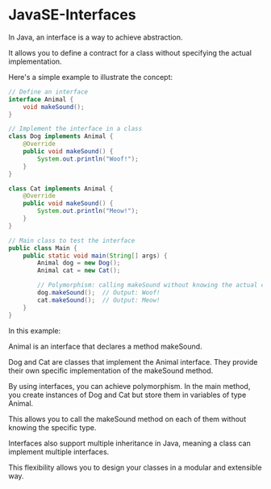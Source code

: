 # JavaSE-Interfaces

In Java, an interface is a way to achieve abstraction. 

It allows you to define a contract for a class without specifying the actual implementation. 

Here's a simple example to illustrate the concept:

```java
// Define an interface
interface Animal {
    void makeSound();
}

// Implement the interface in a class
class Dog implements Animal {
    @Override
    public void makeSound() {
        System.out.println("Woof!");
    }
}

class Cat implements Animal {
    @Override
    public void makeSound() {
        System.out.println("Meow!");
    }
}

// Main class to test the interface
public class Main {
    public static void main(String[] args) {
        Animal dog = new Dog();
        Animal cat = new Cat();

        // Polymorphism: calling makeSound without knowing the actual class
        dog.makeSound();  // Output: Woof!
        cat.makeSound();  // Output: Meow!
    }
}
```

In this example:

Animal is an interface that declares a method makeSound.

Dog and Cat are classes that implement the Animal interface. They provide their own specific implementation of the makeSound method.

By using interfaces, you can achieve polymorphism. In the main method, you create instances of Dog and Cat but store them in variables of type Animal.

This allows you to call the makeSound method on each of them without knowing the specific type.

Interfaces also support multiple inheritance in Java, meaning a class can implement multiple interfaces. 

This flexibility allows you to design your classes in a modular and extensible way.


